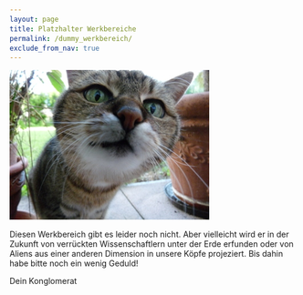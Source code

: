 ```yaml
---
layout: page
title: Platzhalter Werkbereiche
permalink: /dummy_werkbereich/
exclude_from_nav: true
---
```


![img_fr](/img/katze.jpg)

Diesen Werkbereich gibt es leider noch nicht. Aber vielleicht wird er in der
Zukunft von verrückten Wissenschaftlern unter der Erde erfunden oder von
Aliens aus einer anderen Dimension in unsere Köpfe projeziert. Bis dahin habe
bitte noch ein wenig Geduld!

Dein Konglomerat
